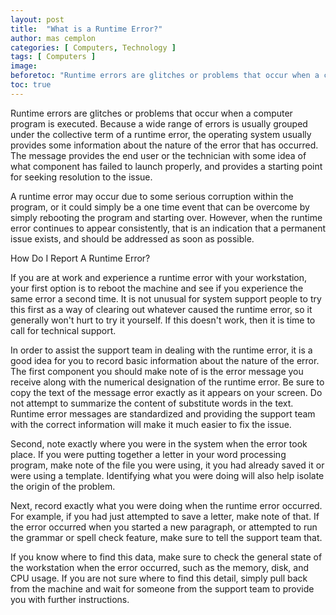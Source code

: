 ```yaml
---
layout: post
title:  "What is a Runtime Error?"
author: mas cemplon
categories: [ Computers, Technology ]
tags: [ Computers ]
image: 
beforetoc: "Runtime errors are glitches or problems that occur when a computer program is executed.."
toc: true
---
```



Runtime errors are glitches or problems that occur when a computer program is executed. Because a wide range of errors is usually grouped under the collective term of a runtime error, the operating system usually provides some information about the nature of the error that has occurred. The message provides the end user or the technician with some idea of what component has failed to launch properly, and provides a starting point for seeking resolution to the issue. 

A runtime error may occur due to some serious corruption within the program, or it could simply be a one time event that can be overcome by simply rebooting the program and starting over. However, when the runtime error continues to appear consistently, that is an indication that a permanent issue exists, and should be addressed as soon as possible. 

How Do I Report A Runtime Error?

If you are at work and experience a runtime error with your workstation, your first option is to reboot the machine and see if you experience the same error a second time. It is not unusual for system support people to try this first as a way of clearing out whatever caused the runtime error, so it generally won't hurt to try it yourself.  If this doesn't work, then it is time to call for technical support. 

In order to assist the support team in dealing with the runtime error, it is a good idea for you to record basic information about the nature of the error. The first component you should make note of is the error message you receive along with the numerical designation of the runtime error. Be sure to copy the text of the message error exactly as it appears on your screen.  Do not attempt to summarize the content of substitute words in the text.  Runtime error messages are standardized and providing the support team with the correct information will make it much easier to fix the issue.

Second, note exactly where you were in the system when the error took place. If you were putting together a letter in your word processing program, make note of the file you were using, it you had already saved it or were using a template. Identifying what you were doing will also help isolate the origin of the problem.

Next, record exactly what you were doing when the runtime error occurred.  For example, if you had just attempted to save a letter, make note of that. If the error occurred when you started a new paragraph, or attempted to run the grammar or spell check feature, make sure to tell the support team that.  

If you know where to find this data, make sure to check the general state of the workstation when the error occurred, such as the memory, disk, and CPU usage. If you are not sure where to find this detail, simply pull back from the machine and wait for someone from the support team to provide you with further instructions.


